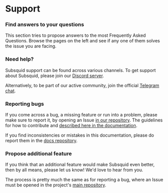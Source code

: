 # Support

### Find answers to your questions

This section tries to propose answers to the most Frequently Asked Questions. Browse the pages on the left and see if any one of them solves the issue you are facing.

### Need help?

Subsquid support can be found across various channels. To get support about Subsquid, please join our [Discord server](https://discord.gg/TFGX3yG4).

Alternatively, to be part of our active community, join the official [Telegram chat](https://t.me/subsquid).

### Reporting bugs

If you come across a bug, a missing feature or run into a problem, please make sure to report it, by opening an Issue [in our repository](https://github.com/subsquid/squid). The guidelines for how to contribute and [described here in the documentation](subsquid-docs/docs-archive/faq/bug-reporting-guidelines.md).

If you find inconsistencies or mistakes in this documentation, please do report them in the [docs repository](https://github.com/subsquid/docs).

### Propose additional feature

If you think that an additional feature would make Subsquid even better, then by all means, please let us know! We'd love to hear from you.

The process is pretty much the same as for reporting a bug, where an Issue must be opened in the project's [main repository](https://github.com/subsquid/squid).
